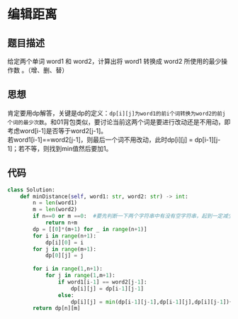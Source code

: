 # 编辑距离
## 题目描述
给定两个单词 word1 和 word2，计算出将 word1 转换成 word2 所使用的最少操作数 。（增、删、替）<br/>
## 思想
肯定要用dp解答，关键是dp的定义：`dp[i][j]为word1的前i个词转换为word2的前j个词的最少次数`。和01背包类似，要讨论当前这两个词是要进行改动还是不用动，即考虑word[i-1]是否等于word2[j-1]。<br/>
若word1[i-1]==word2[j-1]，则最后一个词不用改动，此时dp[i][j] = dp[i-1][j-1]；若不等，则找到min值然后要加1。<br/>
## 代码
```python
class Solution:
    def minDistance(self, word1: str, word2: str) -> int:
        n = len(word1)
        m = len(word2)
        if n==0 or m ==0:  #要先判断一下两个字符串中有没有空字符串，起到一定减少运行时间的作用
            return n+m
        dp = [[0]*(m+1) for _ in range(n+1)]
        for i in range(n+1):
            dp[i][0] = i
        for j in range(m+1):
            dp[0][j] = j
        
        for i in range(1,n+1):
            for j in range(1,m+1):
                if word1[i-1] == word2[j-1]:
                    dp[i][j] = dp[i-1][j-1]
                else:
                    dp[i][j] = min(dp[i-1][j-1],dp[i-1][j],dp[i][j-1])+1
        return dp[n][m]
```
